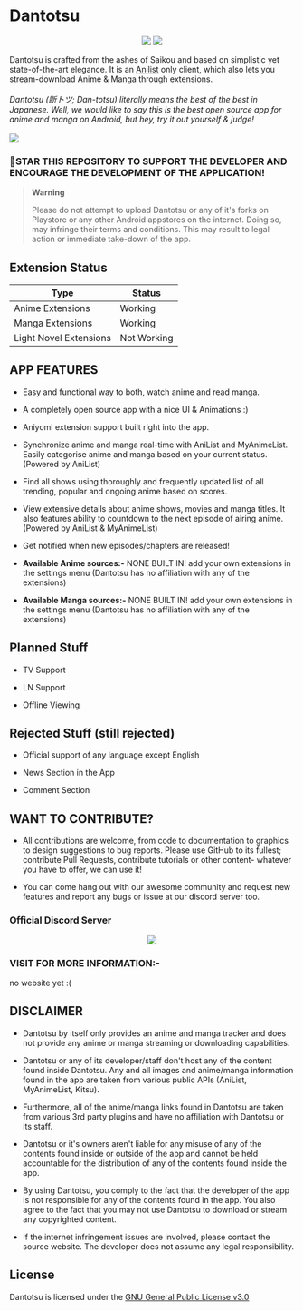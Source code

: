 # **Dantotsu**

<p align="center">
   <a href="https://discord.gg/4HPZ5nAWwM"><img src="https://img.shields.io/badge/Discord-7289DA?style=for-the-badge&logo=discord&logoColor=white"></a>
   <a href="https://github.com/rebelonion/Dantotsu/releases"><img src="https://img.shields.io/github/downloads/rebelonion/Dantotsu/total?color=%233DDC84&logo=android&logoColor=%23fff&style=for-the-badge"></a>
</p>
Dantotsu is crafted from the ashes of Saikou and based on simplistic yet state-of-the-art elegance. It is an <a href="https://anilist.co/">Anilist</a> only client, which also lets you stream-download Anime & Manga through extensions.
<br><br>
<i>Dantotsu (断トツ; Dan-totsu) literally means the best of the best in Japanese. Well, we would like to say this is the best open source app for anime and manga on Android, but hey, try it out yourself & judge!
</i> 
<br>
<br>
<a href="https://www.buymeacoffee.com/rebelonion"><img src="https://img.buymeacoffee.com/button-api/?text=Buy me a coffee&emoji=&slug=rebelonion&button_colour=FFDD00&font_colour=000000&font_family=Poppins&outline_colour=000000&coffee_colour=ffffff" /></a>
<br>

### 🌟STAR THIS REPOSITORY TO SUPPORT THE DEVELOPER AND ENCOURAGE THE DEVELOPMENT OF THE APPLICATION!

> **Warning**
> 
> Please do not attempt to upload Dantotsu or any of it's forks on Playstore or any other Android appstores on the internet. Doing so, may infringe their terms and conditions. This may result to legal action or immediate take-down of the app.

## Extension Status

| Type             | Status  |
| ---------------- | ------- |
| Anime Extensions | Working |
| Manga Extensions | Working |
| Light Novel Extensions | Not Working |



## APP FEATURES

- Easy and functional way to both, watch anime and read manga.

- A completely open source app with a nice UI & Animations :)

- Aniyomi extension support built right into the app.

- Synchronize anime and manga real-time with AniList and MyAnimeList. Easily categorise anime and manga based on your current status. (Powered by AniList)

- Find all shows using thoroughly and frequently updated list of all trending, popular and ongoing anime based on scores.

- View extensive details about anime shows, movies and manga titles. It also features ability to countdown to the next episode of airing anime. (Powered by AniList & MyAnimeList)

- Get notified when new episodes/chapters are released!


* **Available Anime sources:-**
NONE BUILT IN!
add your own extensions in the settings menu (Dantotsu has no affiliation with any of the extensions)


* **Available Manga sources:-**
NONE BUILT IN!
add your own extensions in the settings menu (Dantotsu has no affiliation with any of the extensions)

## Planned Stuff

- TV Support

- LN Support

- Offline Viewing
 

## Rejected Stuff (still rejected)

- Official support of any language except English

- News Section in the App
 
- Comment Section


## WANT TO CONTRIBUTE?

- All contributions are welcome, from code to documentation to graphics to design suggestions to bug reports. Please use GitHub to its fullest; contribute Pull Requests, contribute tutorials or other content- whatever you have to offer, we can use it!

- You can come hang out with our awesome community and request new features and report any bugs or issue at our discord server too.

### Official Discord Server
 
<p align="center">
  <a href="https://discord.gg/4HPZ5nAWwM"><img src="https://img.shields.io/badge/Discord-7289DA?style=for-the-badge&logo=discord&logoColor=white"></a>
</p>


### VISIT FOR MORE INFORMATION:-

no website yet :(

## DISCLAIMER

* Dantotsu by itself only provides an anime and manga tracker and does not provide any anime or manga streaming or downloading capabilities. 

* Dantotsu or any of its developer/staff don't host any of the content found inside Dantotsu. Any and all images and anime/manga information found in the app are taken from various public APIs (AniList, MyAnimeList, Kitsu).

* Furthermore, all of the anime/manga links found in Dantotsu are taken from various 3rd party plugins and have no affiliation with Dantotsu or its staff.

* Dantotsu or it's owners aren't liable for any misuse of any of the contents found inside or outside of the app and cannot be held accountable for the distribution of any of the contents found inside the app.

* By using Dantotsu, you comply to the fact that the developer of the app is not responsible for any of the contents found in the app. You also agree to the fact that you may not use Dantotsu to download or stream any copyrighted content.

* If the internet infringement issues are involved, please contact the source website. The developer does not assume any legal responsibility.

## License

Dantotsu is licensed under the [GNU General Public License v3.0](LICENSE.md)
